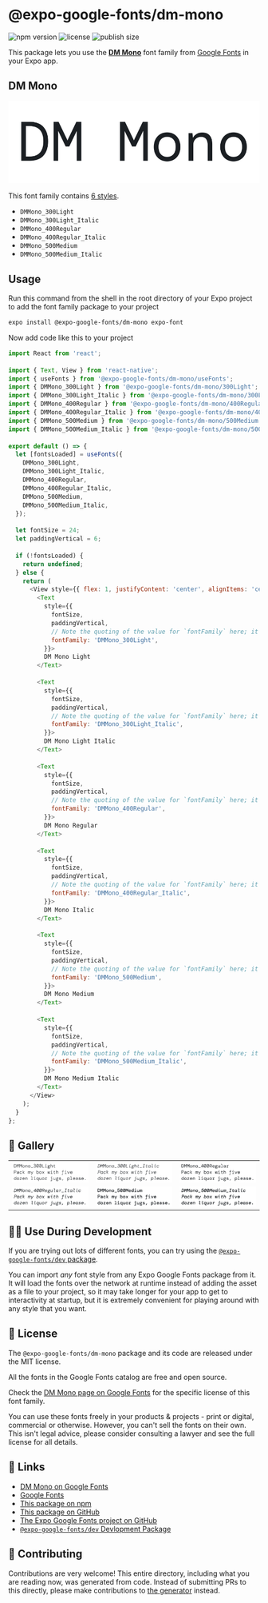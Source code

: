 # @expo-google-fonts/dm-mono

![npm version](https://flat.badgen.net/npm/v/@expo-google-fonts/dm-mono)
![license](https://flat.badgen.net/github/license/expo/google-fonts)
![publish size](https://flat.badgen.net/packagephobia/install/@expo-google-fonts/dm-mono)

This package lets you use the [**DM Mono**](https://fonts.google.com/specimen/DM+Mono) font family from [Google Fonts](https://fonts.google.com/) in your Expo app.

## DM Mono

![DM Mono](./font-family.png)

This font family contains [6 styles](#-gallery).

- `DMMono_300Light`
- `DMMono_300Light_Italic`
- `DMMono_400Regular`
- `DMMono_400Regular_Italic`
- `DMMono_500Medium`
- `DMMono_500Medium_Italic`

## Usage

Run this command from the shell in the root directory of your Expo project to add the font family package to your project
```sh
expo install @expo-google-fonts/dm-mono expo-font
```

Now add code like this to your project
```js
import React from 'react';

import { Text, View } from 'react-native';
import { useFonts } from '@expo-google-fonts/dm-mono/useFonts';
import { DMMono_300Light } from '@expo-google-fonts/dm-mono/300Light';
import { DMMono_300Light_Italic } from '@expo-google-fonts/dm-mono/300Light_Italic';
import { DMMono_400Regular } from '@expo-google-fonts/dm-mono/400Regular';
import { DMMono_400Regular_Italic } from '@expo-google-fonts/dm-mono/400Regular_Italic';
import { DMMono_500Medium } from '@expo-google-fonts/dm-mono/500Medium';
import { DMMono_500Medium_Italic } from '@expo-google-fonts/dm-mono/500Medium_Italic';

export default () => {
  let [fontsLoaded] = useFonts({
    DMMono_300Light,
    DMMono_300Light_Italic,
    DMMono_400Regular,
    DMMono_400Regular_Italic,
    DMMono_500Medium,
    DMMono_500Medium_Italic,
  });

  let fontSize = 24;
  let paddingVertical = 6;

  if (!fontsLoaded) {
    return undefined;
  } else {
    return (
      <View style={{ flex: 1, justifyContent: 'center', alignItems: 'center' }}>
        <Text
          style={{
            fontSize,
            paddingVertical,
            // Note the quoting of the value for `fontFamily` here; it expects a string!
            fontFamily: 'DMMono_300Light',
          }}>
          DM Mono Light
        </Text>

        <Text
          style={{
            fontSize,
            paddingVertical,
            // Note the quoting of the value for `fontFamily` here; it expects a string!
            fontFamily: 'DMMono_300Light_Italic',
          }}>
          DM Mono Light Italic
        </Text>

        <Text
          style={{
            fontSize,
            paddingVertical,
            // Note the quoting of the value for `fontFamily` here; it expects a string!
            fontFamily: 'DMMono_400Regular',
          }}>
          DM Mono Regular
        </Text>

        <Text
          style={{
            fontSize,
            paddingVertical,
            // Note the quoting of the value for `fontFamily` here; it expects a string!
            fontFamily: 'DMMono_400Regular_Italic',
          }}>
          DM Mono Italic
        </Text>

        <Text
          style={{
            fontSize,
            paddingVertical,
            // Note the quoting of the value for `fontFamily` here; it expects a string!
            fontFamily: 'DMMono_500Medium',
          }}>
          DM Mono Medium
        </Text>

        <Text
          style={{
            fontSize,
            paddingVertical,
            // Note the quoting of the value for `fontFamily` here; it expects a string!
            fontFamily: 'DMMono_500Medium_Italic',
          }}>
          DM Mono Medium Italic
        </Text>
      </View>
    );
  }
};

```

## 🔡 Gallery


||||
|-|-|-|
|![DMMono_300Light](./DMMono_300Light.ttf.png)|![DMMono_300Light_Italic](./DMMono_300Light_Italic.ttf.png)|![DMMono_400Regular](./DMMono_400Regular.ttf.png)||
|![DMMono_400Regular_Italic](./DMMono_400Regular_Italic.ttf.png)|![DMMono_500Medium](./DMMono_500Medium.ttf.png)|![DMMono_500Medium_Italic](./DMMono_500Medium_Italic.ttf.png)||


## 👩‍💻 Use During Development

If you are trying out lots of different fonts, you can try using the [`@expo-google-fonts/dev` package](https://github.com/expo/google-fonts/tree/master/font-packages/dev#readme).

You can import *any* font style from any Expo Google Fonts package from it. It will load the fonts
over the network at runtime instead of adding the asset as a file to your project, so it may take longer
for your app to get to interactivity at startup, but it is extremely convenient
for playing around with any style that you want.

## 📖 License

The `@expo-google-fonts/dm-mono` package and its code are released under the MIT license.

All the fonts in the Google Fonts catalog are free and open source.

Check the [DM Mono page on Google Fonts](https://fonts.google.com/specimen/DM+Mono) for the specific license of this font family.

You can use these fonts freely in your products & projects - print or digital, commercial or otherwise. However, you can't sell the fonts on their own. This isn't legal advice, please consider consulting a lawyer and see the full license for all details.

## 🔗 Links

- [DM Mono on Google Fonts](https://fonts.google.com/specimen/DM+Mono)
- [Google Fonts](https://fonts.google.com/)
- [This package on npm](https://www.npmjs.com/package/@expo-google-fonts/dm-mono)
- [This package on GitHub](https://github.com/expo/google-fonts/tree/master/font-packages/dm-mono)
- [The Expo Google Fonts project on GitHub](https://github.com/expo/google-fonts)
- [`@expo-google-fonts/dev` Devlopment Package](https://github.com/expo/google-fonts/tree/master/font-packages/dev)

## 🤝 Contributing

Contributions are very welcome! This entire directory, including what you are reading now, was generated from code. Instead of submitting PRs to this directly, please make contributions to [the generator](https://github.com/expo/google-fonts/tree/master/packages/generator) instead.
